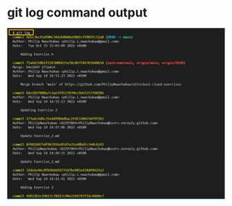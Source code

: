 # git log command output
![git log command output](https://github.com/PhilipNwachukwu/altschool-cloud-exercises/blob/main/Month_2/Week_1/Exercise_1/img/git%20log.png)
